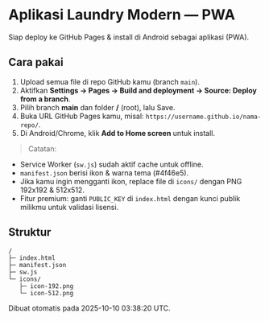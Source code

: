 # Aplikasi Laundry Modern — PWA
Siap deploy ke GitHub Pages & install di Android sebagai aplikasi (PWA).

## Cara pakai
1. Upload semua file di repo GitHub kamu (branch `main`).
2. Aktifkan **Settings → Pages → Build and deployment → Source: Deploy from a branch**.
3. Pilih branch **main** dan folder **/** (root), lalu Save.
4. Buka URL GitHub Pages kamu, misal: `https://username.github.io/nama-repo/`.
5. Di Android/Chrome, klik **Add to Home screen** untuk install.

> Catatan:
- Service Worker (`sw.js`) sudah aktif cache untuk offline.
- `manifest.json` berisi ikon & warna tema (#4f46e5).
- Jika kamu ingin mengganti ikon, replace file di `icons/` dengan PNG 192x192 & 512x512.
- Fitur premium: ganti `PUBLIC_KEY` di `index.html` dengan kunci publik milikmu untuk validasi lisensi.

## Struktur
```
/
├─ index.html
├─ manifest.json
├─ sw.js
└─ icons/
   ├─ icon-192.png
   └─ icon-512.png
```

Dibuat otomatis pada 2025-10-10 03:38:20 UTC.
